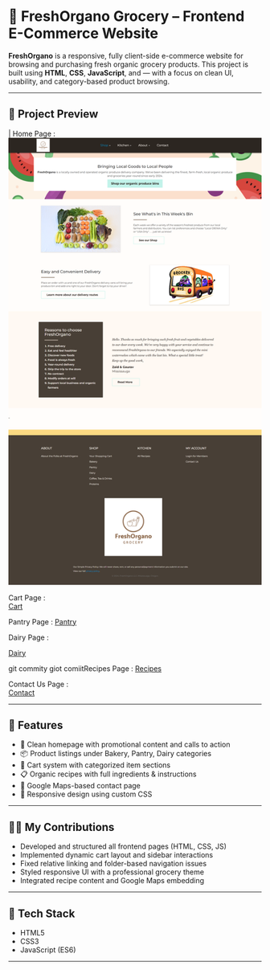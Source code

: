 # 🥦 FreshOrgano Grocery – Frontend E-Commerce Website

**FreshOrgano** is a responsive, fully client-side e-commerce website for browsing and purchasing fresh organic grocery products. This project is built using **HTML**, **CSS**, **JavaScript**, and  — with a focus on clean UI, usability, and category-based product browsing.

---

## 📸 Project Preview

| Home Page : 
![Homepage](Screenshot/HomePage.png)

Cart Page :   
[Cart](Screenshot/Mycart.png)                        


 Pantry Page :
[Pantry](Screenshot/Pantry.png)                  

 Dairy Page  :
 
 [Dairy](ScreenShot/Dairy.png) 

git commity
giot comiitRecipes Page :
[Recipes](ScreenShot/OrganicRecipe.png)                    

 Contact Us Page  :              
[Contact](Screenshot/ContactUs.png) 


---

## 🚀 Features

- 🛒 Clean homepage with promotional content and calls to action
- 📦 Product listings under Bakery, Pantry, Dairy categories
- 🧺 Cart system with categorized item sections
- 📋 Organic recipes with full ingredients & instructions
- 📍 Google Maps-based contact page
- 🔀 Responsive design using  custom CSS

---

## 🧑‍💻 My Contributions

- Developed and structured all frontend pages (HTML, CSS, JS)
- Implemented dynamic cart layout and sidebar interactions
- Fixed relative linking and folder-based navigation issues
- Styled responsive UI with a professional grocery theme
- Integrated recipe content and Google Maps embedding

---

## 🧰 Tech Stack

- HTML5
- CSS3
- JavaScript (ES6)


---


